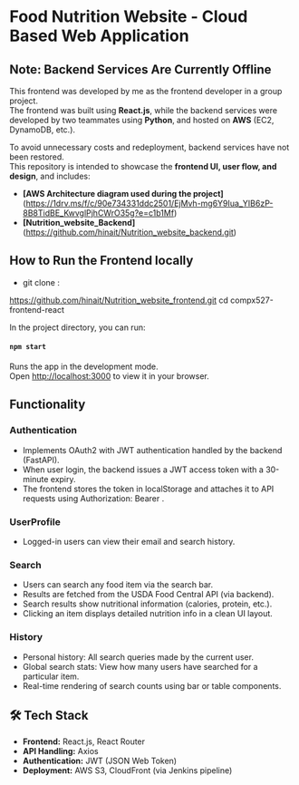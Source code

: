 #  Food Nutrition Website - Cloud Based Web Application 

## Note: Backend Services Are Currently Offline

This frontend was developed by me as the frontend developer in a group project.  
The frontend was built using **React.js**, while the backend services were developed by two teammates using **Python**, and hosted on **AWS** (EC2, DynamoDB, etc.).

To avoid unnecessary costs and redeployment, backend services have not been restored.  
This repository is intended to showcase the **frontend UI, user flow, and design**, and includes:

-  **[AWS Architecture diagram used during the project]** (https://1drv.ms/f/c/90e734331ddc2501/EjMvh-mg6Y9Iua_YIB6zP-8B8TidBE_KwvglPjhCWrO35g?e=c1b1Mf)
-  **[Nutrition_website_Backend]**(https://github.com/hinait/Nutrition_website_backend.git)


## How to Run the Frontend locally

- git clone :

https://github.com/hinait/Nutrition_website_frontend.git
cd compx527-frontend-react

In the project directory, you can run:

#### `npm start`

Runs the app in the development mode.\
Open [http://localhost:3000](http://localhost:3000) to view it in your browser.

## Functionality

### Authentication
- Implements OAuth2 with JWT authentication handled by the backend (FastAPI).
- When user login, the backend issues a JWT access token with a 30-minute expiry.
- The frontend stores the token in localStorage and attaches it to API requests using Authorization: Bearer <token>.

### UserProfile
- Logged-in users can view their email and search history.

### Search
- Users can search any food item via the search bar.
- Results are fetched from the USDA Food Central API (via backend).
- Search results show nutritional information (calories, protein, etc.).
- Clicking an item displays detailed nutrition info in a clean UI layout.

### History
- Personal history: All search queries made by the current user.
- Global search stats: View how many users have searched for a particular item.
- Real-time rendering of search counts using bar or table components.

## 🛠 Tech Stack

- **Frontend:** React.js, React Router
- **API Handling:** Axios
- **Authentication:** JWT (JSON Web Token)
- **Deployment:** AWS S3, CloudFront (via Jenkins pipeline)










